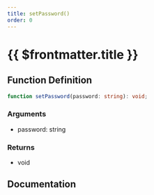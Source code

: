```yaml
---
title: setPassword()
order: 0
---
```


# {{ $frontmatter.title }}

## Function Definition

```ts
function setPassword(password: string): void;
```

### Arguments

* password: string

### Returns

* void

## Documentation

<!--@include: ./parts/setPassword.md-->
